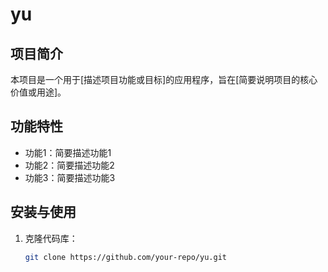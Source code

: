 # yu

## 项目简介
本项目是一个用于[描述项目功能或目标]的应用程序，旨在[简要说明项目的核心价值或用途]。

## 功能特性
- 功能1：简要描述功能1
- 功能2：简要描述功能2
- 功能3：简要描述功能3

## 安装与使用
1. 克隆代码库：
   ```bash
   git clone https://github.com/your-repo/yu.git